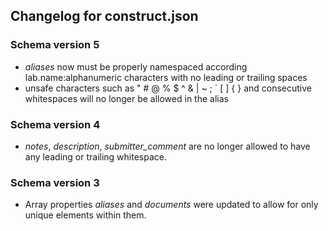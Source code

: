 ## Changelog for construct.json

### Schema version 5

* *aliases* now must be properly namespaced according lab.name:alphanumeric characters with no leading or trailing spaces
* unsafe characters such as " # @ % $ ^ & | ~ ; ` [ ] { } and consecutive whitespaces will no longer be allowed in the alias

### Schema version 4

* *notes*, *description*, *submitter_comment* are no longer allowed to have any leading or trailing whitespace.

### Schema version 3

* Array properties *aliases* and *documents* were updated to allow for only unique elements within them.